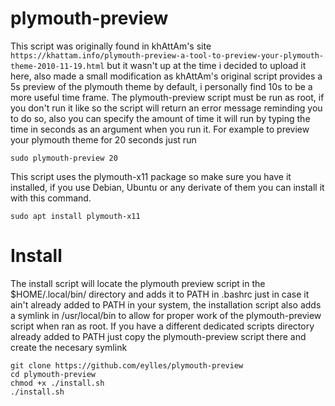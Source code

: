 # plymouth-preview

This script was originally found in khAttAm's site `https://khattam.info/plymouth-preview-a-tool-to-preview-your-plymouth-theme-2010-11-19.html` but it wasn't up at the time i decided to upload it here, also made a small modification as khAttAm's original script provides a 5s preview of the plymouth theme by default, i personally find 10s to be a more useful time frame. The plymouth-preview script must be run as root, if you don't run it like so the script will return an error message reminding you to do so, also you can specify the amount of time it will run by typing the time in seconds as an argument when you run it. 
For example to preview your plymouth theme for 20 seconds just run

```
sudo plymouth-preview 20
```

This script uses the plymouth-x11 package so make sure you have it installed, if you use Debian, Ubuntu or any derivate of them you can install it with this command.

```
sudo apt install plymouth-x11
```

# Install

The install script will locate the plymouth preview script in the $HOME/.local/bin/ directory and adds it to PATH in .bashrc just in case it ain't already added to PATH in your system, the installation script also adds a symlink in /usr/local/bin to allow for proper work of the plymouth-preview script when ran as root. If you have a different dedicated scripts directory already added to PATH just copy the plymouth-preview script there and create the necesary symlink

```
git clone https://github.com/eylles/plymouth-preview
cd plymouth-preview
chmod +x ./install.sh
./install.sh
```

